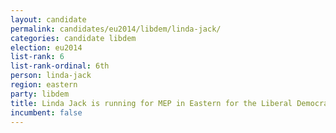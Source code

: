 ```yaml
---
layout: candidate
permalink: candidates/eu2014/libdem/linda-jack/
categories: candidate libdem
election: eu2014
list-rank: 6
list-rank-ordinal: 6th
person: linda-jack
region: eastern
party: libdem
title: Linda Jack is running for MEP in Eastern for the Liberal Democrats
incumbent: false
---
```

